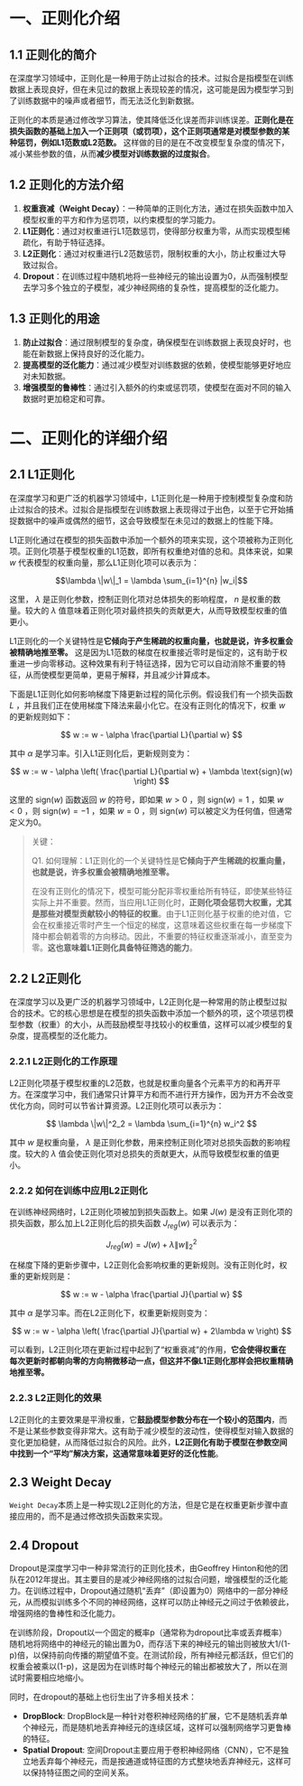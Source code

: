 # 一、正则化介绍

## 1.1 正则化的简介
在深度学习领域中，正则化是一种用于防止过拟合的技术。过拟合是指模型在训练数据上表现良好，但在未见过的数据上表现较差的情况，这可能是因为模型学习到了训练数据中的噪声或者细节，而无法泛化到新数据。

正则化的本质是通过修改学习算法，使其降低泛化误差而非训练误差。**正则化是在损失函数的基础上加入一个正则项（或罚项），这个正则项通常是对模型参数的某种惩罚，例如L1范数或L2范数。** 这样做的目的是在不改变模型复杂度的情况下，减小某些参数的值，从而**减少模型对训练数据的过度拟合**。

## 1.2 正则化的方法介绍

1. **权重衰减（Weight Decay）**：一种简单的正则化方法，通过在损失函数中加入模型权重的平方和作为惩罚项，以约束模型的学习能力。
2. **L1正则化**：通过对权重进行L1范数惩罚，使得部分权重为零，从而实现模型稀疏化，有助于特征选择。
3. **L2正则化**：通过对权重进行L2范数惩罚，限制权重的大小，防止权重过大导致过拟合。
4. **Dropout**：在训练过程中随机地将一些神经元的输出设置为0，从而强制模型去学习多个独立的子模型，减少神经网络的复杂性，提高模型的泛化能力。

## 1.3 正则化的用途
1. **防止过拟合**：通过限制模型的复杂度，确保模型在训练数据上表现良好时，也能在新数据上保持良好的泛化能力。
2. **提高模型的泛化能力**：通过减少模型对训练数据的依赖，使模型能够更好地应对未知数据。
3. **增强模型的鲁棒性**：通过引入额外的约束或惩罚项，使模型在面对不同的输入数据时更加稳定和可靠。

# 二、正则化的详细介绍

## 2.1 L1正则化

在深度学习和更广泛的机器学习领域中，L1正则化是一种用于控制模型复杂度和防止过拟合的技术。过拟合是指模型在训练数据上表现得过于出色，以至于它开始捕捉数据中的噪声或偶然的细节，这会导致模型在未见过的数据上的性能下降。

L1正则化通过在模型的损失函数中添加一个额外的项来实现，这个项被称为正则化项。正则化项基于模型权重的L1范数，即所有权重绝对值的总和。具体来说，如果 $w$ 代表模型的权重向量，那么L1正则化项可以表示为：

```math
\lambda \|w\|_1 = \lambda \sum_{i=1}^{n} |w_i|
```

这里， $\lambda$ 是正则化参数，控制正则化项对总体损失的影响程度， $n$ 是权重的数量。较大的 $\lambda$ 值意味着正则化项对最终损失的贡献更大，从而导致模型权重的值更小。

L1正则化的一个关键特性是**它倾向于产生稀疏的权重向量，也就是说，许多权重会被精确地推至零。** 这是因为L1范数的梯度在权重接近零时是恒定的，这有助于权重进一步向零移动。这种效果有利于特征选择，因为它可以自动消除不重要的特征，从而使模型更简单，更易于解释，并且减少计算成本。

下面是L1正则化如何影响梯度下降更新过程的简化示例。假设我们有一个损失函数 $L$ ，并且我们正在使用梯度下降法来最小化它。在没有正则化的情况下，权重 $w$ 的更新规则如下：

$$
w := w - \alpha \frac{\partial L}{\partial w}
$$

其中 $\alpha$ 是学习率。引入L1正则化后，更新规则变为：

$$
w := w - \alpha \left( \frac{\partial L}{\partial w} + \lambda \text{sign}(w) \right)
$$

这里的 $\text{sign}(w)$ 函数返回 $w$ 的符号，即如果 $w > 0$ ，则 $\text{sign}(w) = 1$ ，如果 $w < 0$ ，则 $\text{sign}(w) = -1$ ，如果 $w = 0$ ，则 $\text{sign}(w)$ 可以被定义为任何值，但通常定义为0。

> 关键：
> 
> Q1. 如何理解：L1正则化的一个关键特性是**它倾向于产生稀疏的权重向量，也就是说，许多权重会被精确地推至零。**
> 
> 在没有正则化的情况下，模型可能分配非零权重给所有特征，即使某些特征实际上并不重要。然而，当应用L1正则化时，**正则化项会惩罚大权重，尤其是那些对模型贡献较小的特征的权重**。由于L1正则化基于权重的绝对值，它会在权重接近零时产生一个恒定的梯度，这意味着这些权重在每一步梯度下降中都会朝着零的方向移动。因此，不重要的特征权重逐渐减小，直至变为零。**这也意味着L1正则化具备特征筛选的能力**。

## 2.2 L2正则化

在深度学习以及更广泛的机器学习领域中，L2正则化是一种常用的防止模型过拟合的技术。它的核心思想是在模型的损失函数中添加一个额外的项，这个项惩罚模型参数（权重）的大小，从而鼓励模型寻找较小的权重值，这样可以减少模型的复杂度，提高模型的泛化能力。

### 2.2.1 L2正则化的工作原理

L2正则化项基于模型权重的L2范数，也就是权重向量各个元素平方的和再开平方。在深度学习中，我们通常只计算平方和而不进行开方操作，因为开方不会改变优化方向，同时可以节省计算资源。L2正则化项可以表示为：

$$
\lambda \|w\|^2_2 = \lambda \sum_{i=1}^{n} w_i^2
$$

其中  $w$ 是权重向量， $\lambda$ 是正则化参数，用来控制正则化项对总损失函数的影响程度。较大的  $\lambda$ 值会使正则化项对总损失的贡献更大，从而导致模型权重的值更小。

### 2.2.2 如何在训练中应用L2正则化

在训练神经网络时，L2正则化项被加到损失函数上。如果  $J(w)$ 是没有正则化项的损失函数，那么加上L2正则化后的损失函数  $J_{reg}(w)$ 可以表示为：

$$
J_{reg}(w) = J(w) + \lambda \|w\|^2_2
$$

在梯度下降的更新步骤中，L2正则化会影响权重的更新规则。没有正则化时，权重的更新规则是：

$$
w := w - \alpha \frac{\partial J}{\partial w}
$$

其中  $\alpha$ 是学习率。而在L2正则化下，权重更新规则变为：

$$
w := w - \alpha \left( \frac{\partial J}{\partial w} + 2\lambda w \right)
$$

可以看到，L2正则化项在更新过程中起到了“权重衰减”的作用，**它会使得权重在每次更新时都朝向零的方向稍微移动一点，但这并不像L1正则化那样会把权重精确地推至零。**

### 2.2.3 L2正则化的效果

L2正则化的主要效果是平滑权重，它**鼓励模型参数分布在一个较小的范围内**，而不是让某些参数变得非常大。这有助于减少模型的波动性，使得模型对输入数据的变化更加稳健，从而降低过拟合的风险。此外，**L2正则化有助于模型在参数空间中找到一个“平均”解决方案，这通常意味着更好的泛化性能**。

## 2.3 Weight Decay

`Weight Decay`本质上是一种实现L2正则化的方法，但是它是在权重更新步骤中直接应用的，而不是通过修改损失函数来实现。

## 2.4 Dropout

Dropout是深度学习中一种非常流行的正则化技术，由Geoffrey Hinton和他的团队在2012年提出。其主要目的是减少神经网络的过拟合问题，增强模型的泛化能力。在训练过程中，Dropout通过随机“丢弃”（即设置为0）网络中的一部分神经元，从而模拟训练多个不同的神经网络，这样可以防止神经元之间过于依赖彼此，增强网络的鲁棒性和泛化能力。

在训练阶段，Dropout以一个固定的概率p（通常称为dropout比率或丢弃概率）随机地将网络中的神经元的输出置为0，而存活下来的神经元的输出则被放大1/(1-p)倍，以保持前向传播的期望值不变。在测试阶段，所有神经元都活跃，但它们的权重会被乘以(1-p)，这是因为在训练时每个神经元的输出都被放大了，所以在测试时需要相应地缩小。

同时，在dropout的基础上也衍生出了许多相关技术：

- **DropBlock**: DropBlock是一种针对卷积神经网络的扩展，它不是随机丢弃单个神经元，而是随机地丢弃神经元的连续区域，这样可以强制网络学习更鲁棒的特征。
- **Spatial Dropout**: 空间Dropout主要应用于卷积神经网络（CNN），它不是独立地丢弃每个神经元，而是按通道或特征图的方式整块地丢弃神经元，这样可以保持特征图之间的空间关系。

